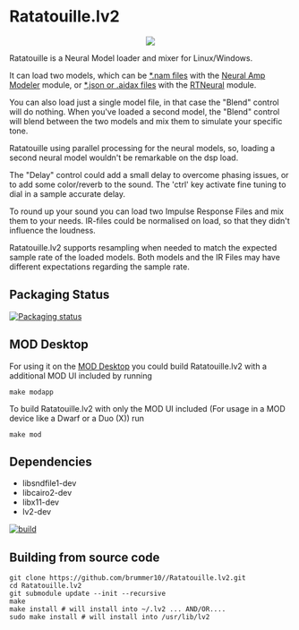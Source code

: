 # Ratatouille.lv2

<p align="center">
    <img src="https://github.com/brummer10/Ratatouille.lv2/blob/main/Ratatouille.png?raw=true" />
</p>

Ratatouille is a Neural Model loader and mixer for Linux/Windows.

It can load two models, which can be [*.nam files](https://tonehunt.org/all) with the
[Neural Amp Modeler](https://github.com/sdatkinson/NeuralAmpModelerCore) module, or 
[*.json or .aidax files](https://cloud.aida-x.cc/all) with the 
[RTNeural](https://github.com/jatinchowdhury18/RTNeural) module.

You can also load just a single model file, in that case the "Blend" control will do nothing.
When you've loaded a second model, the "Blend" control will blend between the two models and
mix them to simulate your specific tone.

Ratatouille using parallel processing for the neural models,
so, loading a second neural model wouldn't be remarkable on the dsp load.

The "Delay" control could add a small delay to overcome phasing issues,
or to add some color/reverb to the sound. 
The 'ctrl' key activate fine tuning to dial in a sample accurate delay.

To round up your sound you can load two Impulse Response Files and mix them to your needs.
IR-files could be normalised on load, so that they didn't influence the loudness. 

Ratatouille.lv2 supports resampling when needed to match the expected sample rate of the 
loaded models. Both models and the IR Files may have different expectations regarding the sample rate.

## Packaging Status

[![Packaging status](https://repology.org/badge/vertical-allrepos/ratatouille.lv2.svg?columns=3)](https://repology.org/project/ratatouille.lv2/versions)

## MOD Desktop

For using it on the [MOD Desktop](https://github.com/moddevices/mod-desktop) you could build Ratatouille.lv2
with a additional MOD UI included by running

```shell
make modapp
```

To build Ratatouille.lv2 with only the MOD UI included (For usage in a MOD device like a Dwarf or a Duo (X)) run
```shell
make mod
```

## Dependencies

- libsndfile1-dev
- libcairo2-dev
- libx11-dev
- lv2-dev

[![build](https://github.com/brummer10/Ratatouille.lv2/actions/workflows/build.yml/badge.svg)](https://github.com/brummer10/Ratatouille.lv2/actions/workflows/build.yml)

## Building from source code

```shell
git clone https://github.com/brummer10//Ratatouille.lv2.git
cd Ratatouille.lv2
git submodule update --init --recursive
make
make install # will install into ~/.lv2 ... AND/OR....
sudo make install # will install into /usr/lib/lv2
```
